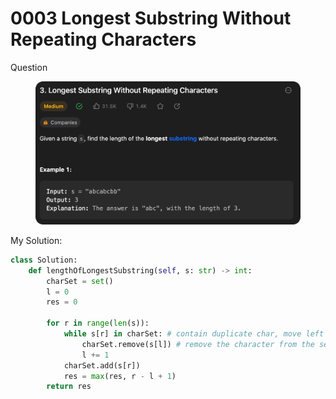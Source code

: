 # 0003 Longest Substring Without Repeating Characters

Question

<figure><img src="../.gitbook/assets/image (10).png" alt=""><figcaption></figcaption></figure>



My Solution:

```python
class Solution:
    def lengthOfLongestSubstring(self, s: str) -> int:
        charSet = set()
        l = 0
        res = 0

        for r in range(len(s)): 
            while s[r] in charSet: # contain duplicate char, move left pointer to 1 position right.
                charSet.remove(s[l]) # remove the character from the set
                l += 1
            charSet.add(s[r])
            res = max(res, r - l + 1)
        return res
```
